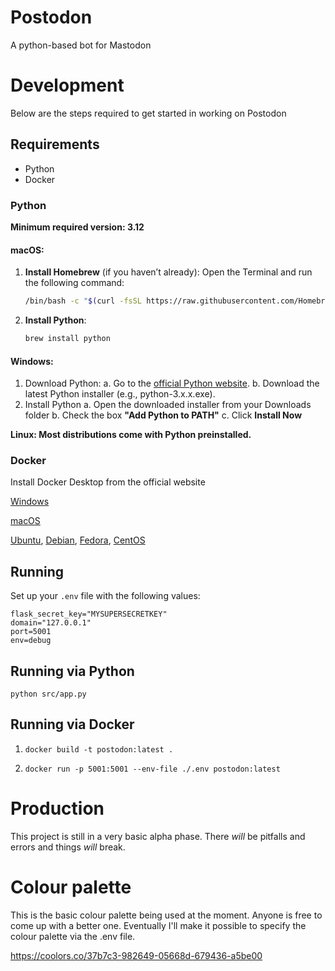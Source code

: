 # Postodon
A python-based bot for Mastodon

# Development

Below are the steps required to get started in working on Postodon

## Requirements

- Python
- Docker

### Python 

**Minimum required version: 3.12**

#### macOS: 

1. **Install Homebrew** (if you haven’t already):
   Open the Terminal and run the following command:
   ```bash
   /bin/bash -c "$(curl -fsSL https://raw.githubusercontent.com/Homebrew/install/HEAD/install.sh)"
2. **Install Python**:
    ```bash
    brew install python
    ```

#### Windows:

1. Download Python:
    a. Go to the [official Python website](https://www.python.org/downloads/windows/).
    b. Download the latest Python installer (e.g., python-3.x.x.exe).
2. Install Python
    a. Open the downloaded installer from your Downloads folder
    b. Check the box **"Add Python to PATH"**
    c. Click **Install Now**


**Linux: Most distributions come with Python preinstalled.**


### Docker

Install Docker Desktop from the official website 

[Windows](https://docs.docker.com/desktop/install/windows-install/)

[macOS](https://docs.docker.com/desktop/install/mac-install/)

[Ubuntu](https://docs.docker.com/engine/install/ubuntu/), [Debian](https://docs.docker.com/engine/install/debian/), [Fedora](https://docs.docker.com/engine/install/fedora/), [CentOS](https://docs.docker.com/engine/install/centos/)

## Running
Set up your `.env` file with the following values:
```
flask_secret_key="MYSUPERSECRETKEY"
domain="127.0.0.1"
port=5001
env=debug
```

## Running via Python

`python src/app.py`

## Running via Docker

1. `docker build -t postodon:latest .`

2. `docker run -p 5001:5001 --env-file ./.env postodon:latest`

# Production

This project is still in a very basic alpha phase. There *will* be pitfalls and errors and things *will* break. 

# Colour palette

This is the basic colour palette being used at the moment. Anyone is free to come up with a better one. Eventually I'll make it possible to specify the colour palette via the .env file.

https://coolors.co/37b7c3-982649-05668d-679436-a5be00

